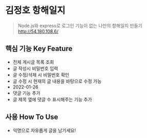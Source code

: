 # 김정호 항해일지



> Node.js와 express로 로그인 기능이 없는 나만의 항해일지 만들기
http://54.180.108.6/

## 핵심 기능  Key Feature
- 전체 게시글 목록 조회
- 글 작성시 비밀번호 입력
- 글 수정/삭제 시 비밀번호 확인
- 글 수정 시 현재의 글 내용을 바탕으로 수정 가능
- 2022-01-26
- 댓글 기능 추가
- 글 제목 옆에 댓글 수 표시해주는 기능 추가

## 사용 How To Use
- 익명으로 자유롭게 글을 남기세요!
